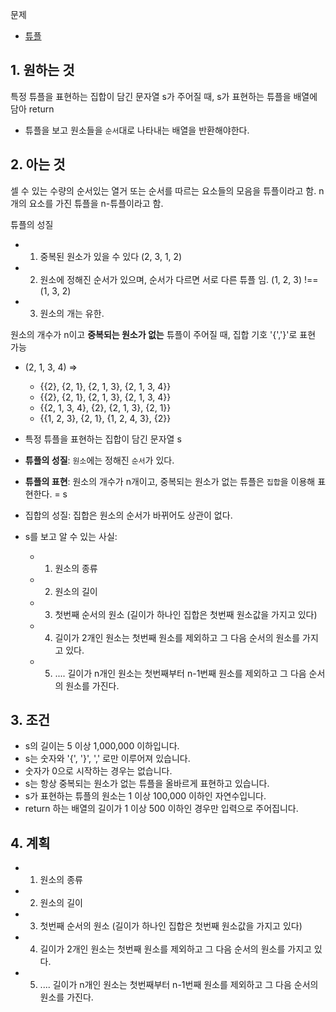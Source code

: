 문제
- [튜플](https://programmers.co.kr/learn/courses/30/lessons/64065)

## 1. 원하는 것
특정 튜플을 표현하는 집합이 담긴 문자열 s가 주어질 때,
s가 표현하는 튜플을 배열에 담아 return

- 튜플을 보고 원소들을 `순서`대로 나타내는 배열을 반환해야한다.


## 2. 아는 것
셀 수 있는 수량의 순서있는 열거 또는 순서를 따르는 요소들의 모음을 튜플이라고 함.
n개의 요소를 가진 튜플을 n-튜플이라고 함.

튜플의 성질
- 1. 중복된 원소가 있을 수 있다 (2, 3, 1, 2)
- 2. 원소에 정해진 순서가 있으며, 순서가 다르면 서로 다른 튜플 임. (1, 2, 3) !== (1, 3, 2)
- 3. 원소의 개는 유한.

원소의 개수가 n이고 **중복되는 원소가 없는** 튜플이 주어질 때,
집합 기호 '{','}'로 표현 가능
- (2, 1, 3, 4) => 
  - {{2}, {2, 1}, {2, 1, 3}, {2, 1, 3, 4}}
  - {{2}, {2, 1}, {2, 1, 3}, {2, 1, 3, 4}}
  - {{2, 1, 3, 4}, {2}, {2, 1, 3}, {2, 1}}
  - {{1, 2, 3}, {2, 1}, {1, 2, 4, 3}, {2}}

- 특정 튜플을 표현하는 집합이 담긴 문자열 s


- **튜플의 성질**: `원소`에는 정해진 `순서`가 있다.
- **튜플의 표현**: 원소의 개수가 n개이고, 중복되는 원소가 없는 튜플은 `집합`을 이용해 표현한다. = s

- 집합의 성질: 집합은 원소의 순서가 바뀌어도 상관이 없다.


- s를 보고 알 수 있는 사실:
  - 1. 원소의 종류
  - 2. 원소의 길이
  - 3. 첫번째 순서의 원소 (길이가 하나인 집합은 첫번째 원소값을 가지고 있다)
  - 4. 길이가 2개인 원소는 첫번째 원소를 제외하고 그 다음 순서의 원소를 가지고 있다.
  - 5. .... 길이가 n개인 원소는 첫번째부터 n-1번째 원소를 제외하고 그 다음 순서의 원소를 가진다.

## 3. 조건
- s의 길이는 5 이상 1,000,000 이하입니다.
- s는 숫자와 '{', '}', ',' 로만 이루어져 있습니다.
- 숫자가 0으로 시작하는 경우는 없습니다.
- s는 항상 중복되는 원소가 없는 튜플을 올바르게 표현하고 있습니다.
- s가 표현하는 튜플의 원소는 1 이상 100,000 이하인 자연수입니다.
- return 하는 배열의 길이가 1 이상 500 이하인 경우만 입력으로 주어집니다.

## 4. 계획
  - 1. 원소의 종류
  - 2. 원소의 길이
  - 3. 첫번째 순서의 원소 (길이가 하나인 집합은 첫번째 원소값을 가지고 있다)
  - 4. 길이가 2개인 원소는 첫번째 원소를 제외하고 그 다음 순서의 원소를 가지고 있다.
  - 5. .... 길이가 n개인 원소는 첫번째부터 n-1번째 원소를 제외하고 그 다음 순서의 원소를 가진다.
